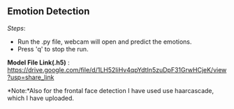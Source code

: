 ## **Emotion Detection**

*Steps*: 
* Run the .py file, webcam will open and predict the emotions.
* Press 'q' to stop the run.

**Model File Link(.h5)** : https://drive.google.com/file/d/1LH52IiHv4qpYdtIn5zuDpF31GrwHCjeK/view?usp=share_link

*Note:*Also for the frontal face detection I have used use haarcascade, which I have uploaded.

